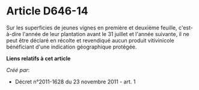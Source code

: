 # Article D646-14

Sur les superficies de jeunes vignes en première et deuxième feuille, c'est-à-dire l'année de leur plantation avant le 31
juillet et l'année suivante, il ne peut être déclaré en récolte et revendiqué aucun produit vitivinicole bénéficiant d'une
indication géographique protégée.

**Liens relatifs à cet article**

_Créé par_:

  - Décret n°2011-1628 du 23 novembre 2011 - art. 1
